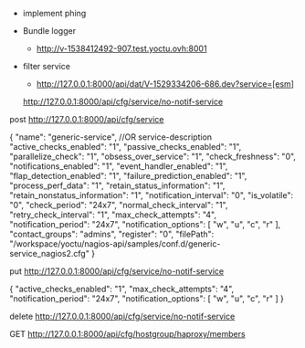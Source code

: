 - implement phing
- Bundle logger
    - http://v-1538412492-907.test.yoctu.ovh:8001
- filter service
    - http://127.0.0.1:8000/api/dat/V-1529334206-686.dev?service=[esm]


    http://127.0.0.1:8000/api/cfg/service/no-notif-service



post   http://127.0.0.1:8000/api/cfg/service

{
    "name": "generic-service", //OR service-description
    "active_checks_enabled": "1",
    "passive_checks_enabled": "1",
    "parallelize_check": "1",
    "obsess_over_service": "1",
    "check_freshness": "0",
    "notifications_enabled": "1",
    "event_handler_enabled": "1",
    "flap_detection_enabled": "1",
    "failure_prediction_enabled": "1",
    "process_perf_data": "1",
    "retain_status_information": "1",
    "retain_nonstatus_information": "1",
    "notification_interval": "0",
    "is_volatile": "0",
    "check_period": "24x7",
    "normal_check_interval": "1",
    "retry_check_interval": "1",
    "max_check_attempts": "4",
    "notification_period": "24x7",
    "notification_options": [
        "w",
        "u",
        "c",
        "r"
    ],
    "contact_groups": "admins",
    "register": "0",
    "filePath": "/workspace/yoctu/nagios-api/samples/conf.d/generic-service_nagios2.cfg"
}


put   http://127.0.0.1:8000/api/cfg/service/no-notif-service

{
    "active_checks_enabled": "1",
    "max_check_attempts": "4",
    "notification_period": "24x7",
    "notification_options": [
        "w",
        "u",
        "c",
        "r"
    ]
}



delete   http://127.0.0.1:8000/api/cfg/service/no-notif-service






GET http://127.0.0.1:8000/api/cfg/hostgroup/haproxy/members
